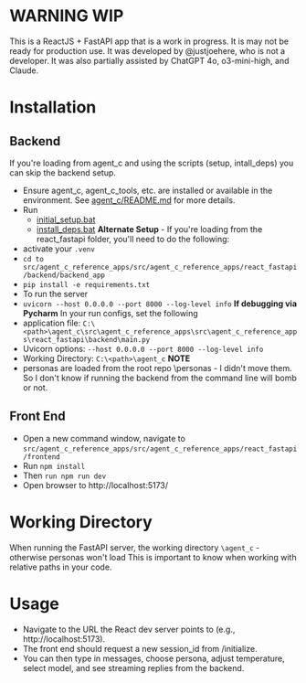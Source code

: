 # WARNING WIP
This is a ReactJS + FastAPI app that is a work in progress.  It is may not be ready for production use. It was developed by @justjoehere, who is not a developer.
It was also partially assisted by ChatGPT 4o, o3-mini-high, and Claude.

# Installation
## Backend
If you're loading from agent_c and using the scripts (setup, intall_deps) you can skip the backend setup.  
- Ensure agent_c, agent_c_tools, etc. are installed or available in the environment. See [agent_c/README.md](README.md) for more details.
- Run  
  - [initial_setup.bat](..%2F..%2F..%2F..%2F..%2Fscripts%2Finitial_setup.bat)
  - [install_deps.bat](..%2F..%2F..%2F..%2F..%2Fscripts%2Finstall_deps.bat)
**Alternate Setup** - If you're loading from the react_fastapi folder, you'll need to do the following: 
- activate your `.venv`
- `cd to src/agent_c_reference_apps/src/agent_c_reference_apps/react_fastapi/backend/backend_app`
- `pip install -e requirements.txt`
- To run the server
- `uvicorn --host 0.0.0.0 --port 8000 --log-level info`
**If debugging via Pycharm**
In your run configs, set the following
- application file: `C:\<path>\agent_c\src\agent_c_reference_apps\src\agent_c_reference_apps\react_fastapi\backend\main.py`
- Uvicorn options: `--host 0.0.0.0 --port 8000 --log-level info`
- Working Directory: `C:\<path>\agent_c`
****NOTE**** 
- personas are loaded from the root repo \personas - I didn't move them.  So I don't know if running the backend from the command line will bomb or not.

## Front End
- Open a new command window, navigate to `src/agent_c_reference_apps/src/agent_c_reference_apps/react_fastapi/frontend`
- Run `npm install`
- Then `run npm run dev`
- Open browser to http://localhost:5173/

# Working Directory
When running the FastAPI server, the working directory `\agent_c` - otherwise personas won't load
This is important to know when working with relative paths in your code.

# Usage
- Navigate to the URL the React dev server points to (e.g., http://localhost:5173).
- The front end should request a new session_id from /initialize.
- You can then type in messages, choose persona, adjust temperature, select model, and see streaming replies from the backend.
